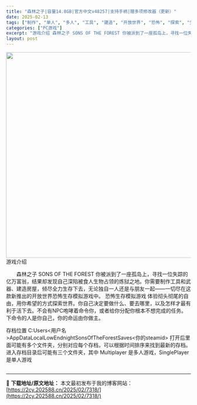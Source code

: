 ```yaml
---
title: "森林之子|容量14.8GB|官方中文v48257|支持手柄|赠多项修改器（更新）"
date: 2025-02-13
tags: ["制作", "单人", "多人", "工具", "建造", "开放世界", "恐怖", "探索", "生存"]
categories: ["PC游戏"]
excerpt: "游戏介绍 森林之子 SONS OF THE FOREST 你被派到了一座孤岛上，寻找一位失踪的亿万富翁，结果却发现自己深陷被食人生物占领的炼狱之地。你需要制作工具和武器、建造房屋，倾尽全力生存下去，无论独自一人还是与朋友一起——一切尽在这款新推出的开放世界恐怖生存模拟游戏中。 恐怖生存模拟游戏 体验&hellip;"
layout: post
---
```


<img class="aligncenter size-full wp-image-7348" src="https://2cy.202588.cn/wp-content/uploads/2025/02/2025021309473836.webp" alt="" width="1000" height="562" />
游戏介绍
<p style="white-space: normal; text-indent: 2em; text-align: left;">森林之子 SONS OF THE FOREST
你被派到了一座孤岛上，寻找一位失踪的亿万富翁，结果却发现自己深陷被食人生物占领的炼狱之地。你需要制作工具和武器、建造房屋，倾尽全力生存下去，无论独自一人还是与朋友一起——一切尽在这款新推出的开放世界恐怖生存模拟游戏中。
恐怖生存模拟游戏
体验彻头彻尾的自由，用你希望的方式探索世界。你自己决定要做什么、要去哪里，以及怎样才最有利于活下去。不会有NPC咆哮着命令你，或者给你分配你根本不想完成的任务。下命令的人是你自己，你的命运由你做主。</p>
存档位置
C:Users&lt;用户名&gt;AppDataLocalLowEndnightSonsOfTheForestSaves&lt;你的steamid&gt;
打开后里面可能有多个文件夹，分别对应每个存档，可以根据时间排序来找到最新的存档。
进入存档目录后可能有三个文件夹，其中 Multiplayer 是多人游戏，SinglePlayer 是单人游戏
<h2 style="white-space: normal; text-indent: 2em; text-align: left;"></h2>

---
📖 **下载地址/原文地址：** 本文最初发布于我的博客网站：[https://2cy.202588.cn/2025/02/7318/](https://2cy.202588.cn/2025/02/7318/)

